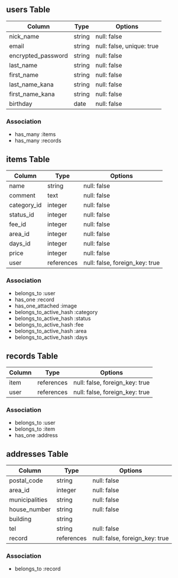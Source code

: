 ## users Table

|Column             |Type    |Options                     |
|-------------------|--------|----------------------------|
|nick_name          |string  |null: false                 |
|email              |string  |null: false, unique: true   |
|encrypted_password |string  |null: false                 |
|last_name          |string  |null: false                 |
|first_name         |string  |null: false                 |
|last_name_kana     |string  |null: false                 |
|first_name_kana    |string  |null: false                 |
|birthday           |date    |null: false                 |

### Association
- has_many :items
- has_many :records


## items Table

|Column             |Type        |Options                           |
|-------------------|------------|----------------------------------|
|name               |string      |null: false                       |
|comment            |text        |null: false                       |
|category_id        |integer     |null: false                       |
|status_id          |integer     |null: false                       |
|fee_id             |integer     |null: false                       |
|area_id            |integer     |null: false                       |
|days_id            |integer     |null: false                       |
|price              |integer     |null: false                       |
|user               |references  |null: false, foreign_key: true    |

### Association
- belongs_to :user
- has_one :record
- has_one_attached :image
- belongs_to_active_hash :category
- belongs_to_active_hash :status
- belongs_to_active_hash :fee
- belongs_to_active_hash :area
- belongs_to_active_hash :days


## records Table

|Column             |Type        |Options                           |
|-------------------|------------|----------------------------------|
|item               |references  |null: false, foreign_key: true    |
|user               |references  |null: false, foreign_key: true    |

### Association
- belongs_to :user
- belongs_to :item
- has_one :address


## addresses Table

|Column             |Type        |Options                           |
|-------------------|------------|----------------------------------|
|postal_code        |string      |null: false                       |
|area_id            |integer     |null: false                       |
|municipalities     |string      |null: false                       |
|house_number       |string      |null: false                       |
|building           |string      |                                  |
|tel                |string      |null: false                       |
|record             |references  |null: false, foreign_key: true    |

### Association
- belongs_to :record